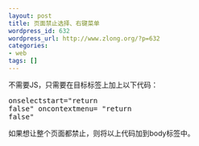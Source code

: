 ```yaml
---
layout: post
title: 页面禁止选择、右键菜单
wordpress_id: 632
wordpress_url: http://www.zlong.org/?p=632
categories:
- web
tags: []
---
```

不需要JS，只需要在目标标签上加上以下代码： <pre class="brush: html; gutter: true; first-line: 1; highlight: []; html-script: false">onselectstart=&quot;return false&quot; oncontextmenu= &quot;return false&quot;</pre>如果想让整个页面都禁止，则将以上代码加到body标签中。
